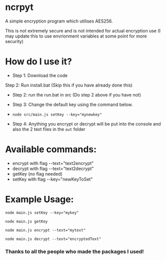# ncrpyt
A simple encryption program which utilises AES256.

This is not extremely secure and is not intended for actual encryption use (I may update this to use envrionment variables at some point for more security)

# How do I use it?

- Step 1: Download the code

Step 2: Run install.bat (Skip this if you have already done this)

- Step 2: run the run.bat in src (Do step 2 above if you have not)

- Step 3: Change the default key using the command below.
- ```node src/main.js setKey --key="mynewkey"```

- Step 4: Anything you encrypt or decrypt will be put into the console and also the 2 text files in the `out` folder

# Available commands:
- encrypt with flag --text="text2encrypt"
- decrypt with flag --text="text2decrypt"
- getKey (no flag needed)
- setKey with flag --key="newKeyToSet"

# Example Usage:
```node main.js setKey --key="mykey"```


```node main.js getKey```


```node main.js encrypt --text="mytext"```


```node main.js decrypt --text="encryptedText"```

### Thanks to all the people who made the packages I used!
